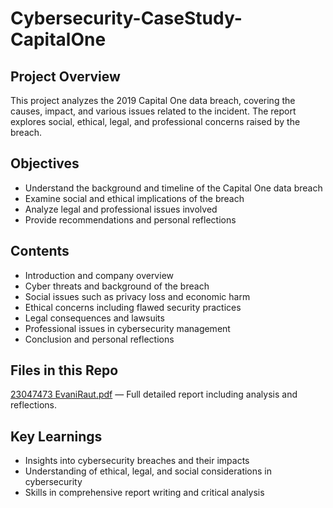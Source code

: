 # Cybersecurity-CaseStudy-CapitalOne
## Project Overview  
This project analyzes the 2019 Capital One data breach, covering the causes, impact, and various issues related to the incident. The report explores social, ethical, legal, and professional concerns raised by the breach.

## Objectives  
- Understand the background and timeline of the Capital One data breach  
- Examine social and ethical implications of the breach  
- Analyze legal and professional issues involved  
- Provide recommendations and personal reflections  

## Contents  
- Introduction and company overview  
- Cyber threats and background of the breach  
- Social issues such as privacy loss and economic harm  
- Ethical concerns including flawed security practices  
- Legal consequences and lawsuits  
- Professional issues in cybersecurity management  
- Conclusion and personal reflections  

## Files in this Repo  
[23047473 EvaniRaut.pdf](23047473%20EvaniRaut/23047473%20EvaniRaut.pdf) — Full detailed report including analysis and reflections.

## Key Learnings  
- Insights into cybersecurity breaches and their impacts  
- Understanding of ethical, legal, and social considerations in cybersecurity  
- Skills in comprehensive report writing and critical analysis  
